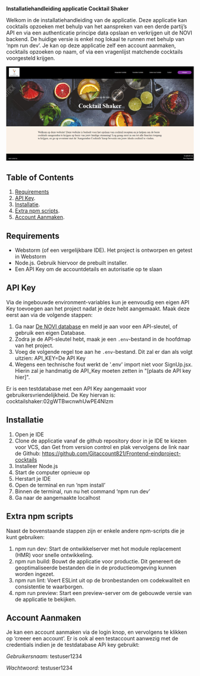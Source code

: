 **Installatiehandleiding applicatie Cocktail Shaker**

Welkom in de installatiehandleiding van de applicatie. Deze applicatie kan cocktails opzoeken met behulp van het aanspreken van een derde partij’s API en via een authenticatie principe data opslaan en verkrijgen uit de NOVI backend. De huidige versie is enkel nog lokaal te runnen met behulp van ‘npm run dev’. Je kan op deze applicatie zelf een account aanmaken, cocktails opzoeken op naam, of via een vragenlijst matchende cocktails voorgesteld krijgen.

![img.png](ReadmePicture.png)

## Table of Contents
1. [Requirements](#requirements)
2. [API Key](#api-key).
3. [Installatie](#installatie).
4. [Extra npm scripts](#extra-npm-scripts).
5. [Account Aanmaken](#account-aanmaken).

## Requirements

- Webstorm (of een vergelijkbare IDE). Het project is ontworpen en getest in Webstorm
- Node.js. Gebruik hiervoor de prebuilt installer.
- Een API Key om de accountdetails en autorisatie op te slaan

## API Key 

Via de ingebouwde environment-variables kun je eenvoudig een eigen API Key toevoegen aan het project nadat je deze hebt aangemaakt. Maak deze eerst aan via de volgende stappen:

1. Ga naar [De NOVI database](https://novi.datavortex.nl/) en meld je aan voor een API-sleutel, of gebruik een eigen Database.
2. Zodra je de API-sleutel hebt, maak je een `.env`-bestand in de hoofdmap van het project.
3. Voeg de volgende regel toe aan he `.env`-bestand. Dit zal er dan als volgt uitzien: API_KEY=De API Key
4. Wegens een technische fout werkt de '.env' import niet voor SignUp.jsx. Hierin zal je handmatig de API_Key moeten zetten in "[plaats de API key hier]". 

Er is een testdatabase met een API Key aangemaakt voor gebruikersvriendelijkheid. De Key hiervan is: cocktailshaker:02gWTBwcnwhUwPE4NIzm

## Installatie

1. Open je IDE
2. Clone de applicatie vanaf de github repository door in je IDE te kiezen voor VCS, dan Get from version control en plak vervolgens de link naar de Github: https://github.com/Gitaccount821/Frontend-eindproject-cocktails
3. Installeer Node.js
4. Start de computer opnieuw op
5. Herstart je IDE
6. Open de terminal en run ‘npm install’
7. Binnen de terminal, run nu het command ‘npm run dev’
8. Ga naar de aangemaakte localhost

## Extra npm scripts

Naast de bovenstaande stappen zijn er enkele andere npm-scripts die je kunt gebruiken:

1) npm run dev: Start de ontwikkelserver met hot module replacement (HMR) voor snelle ontwikkeling.
2) npm run build: Bouwt de applicatie voor productie. Dit genereert de geoptimaliseerde bestanden die in de productieomgeving kunnen worden ingezet.
3) npm run lint: Voert ESLint uit op de bronbestanden om codekwaliteit en consistentie te waarborgen.
4) npm run preview: Start een preview-server om de gebouwde versie van de applicatie te bekijken.

## Account Aanmaken

Je kan een account aanmaken via de login knop, en vervolgens te klikken op ‘creeer een account’. Er is ook al een testaccount aanwezig met de credentials indien je de testdatabase APi key gebruikt:

_Gebruikersnaam:_ testuser1234

_Wachtwoord:_ testuser1234
